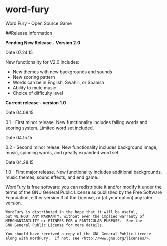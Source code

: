 # word-fury
Word Fury - Open Source Game

##Release Information

**Pending New Release - Version 2.0**

Date 07.24.15

New functionality for V2.0 includes:

- New themes with new backgrounds and sounds
- New scoring pattern
- Words can be in English, Swahili, or Spanish
- Ability to mute music
- Choice of difficulty level

**Current release - version 1.0**

Date 04.08.15

0.1 - First minor release. New functionality includes falling words and scoring system.  Limited word set included.

Date 04.15.15

0.2 - Second minor releae. New functionality includes background image, music, spinning words, and greatly expanded word set.

Date 04.28.15

1.0 - First major release. New functionality includes additional backgrounds, music themes, sound effects, and end game.


WordFury is free software: you can redistribute it and/or modify
    it under the terms of the GNU General Public License as published by
    the Free Software Foundation, either version 3 of the License, or
    (at your option) any later version.

    WordFury is distributed in the hope that it will be useful,
    but WITHOUT ANY WARRANTY; without even the implied warranty of
    MERCHANTABILITY or FITNESS FOR A PARTICULAR PURPOSE.  See the
    GNU General Public License for more details.

    You should have received a copy of the GNU General Public License
    along with WordFury.  If not, see <http://www.gnu.org/licenses/>.
